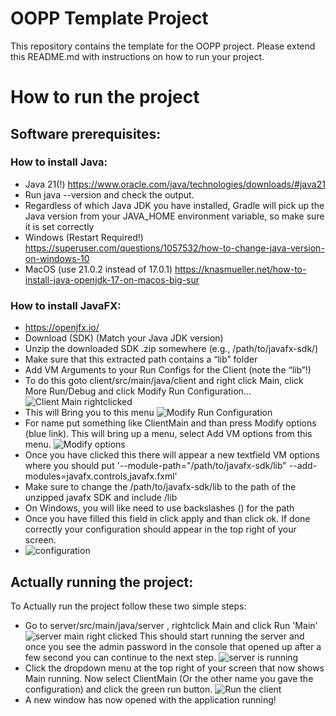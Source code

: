# OOPP Template Project

This repository contains the template for the OOPP project. Please extend this README.md with instructions on how to run your project.
# How to run the project
## Software prerequisites:
### How to install Java:
- Java 21(!) https://www.oracle.com/java/technologies/downloads/#java21
- Run java --version and check the output.
- Regardless of which Java JDK you have installed, Gradle will pick up the Java version
from your JAVA_HOME environment variable, so make sure it is set correctly
- Windows (Restart Required!)
https://superuser.com/questions/1057532/how-to-change-java-version-on-windows-10
- MacOS (use 21.0.2 instead of 17.0.1)
https://knasmueller.net/how-to-install-java-openjdk-17-on-macos-big-sur
### How to install JavaFX:
- https://openjfx.io/
- Download (SDK) (Match your Java JDK version)
- Unzip the downloaded SDK .zip somewhere (e.g., /path/to/javafx-sdk/)
- Make sure that this extracted path contains a “lib” folder
- Add VM Arguments to your Run Configs for the Client (note the “lib”!)
- To do this goto client/src/main/java/client and right click Main, click More Run/Debug and click Modify Run Configuration...
![Client Main rightclicked](images/clientMainRightclicked.png)
- This will Bring you to this menu
![Modify Run Configuration](images/ModifyRunConfiguration.png)
- For name put something like ClientMain and than press Modify options (blue link).
This will bring up a menu, select Add VM options from this menu.
![Modify options](images/ModifyOptions.png)
- Once you have clicked this there will appear a new textfield VM options where you should put '--module-path="/path/to/javafx-sdk/lib" --add-modules=javafx.controls,javafx.fxml' 
- Make sure to change the /path/to/javafx-sdk/lib to the path of the unzipped javafx SDK and include /lib
- On Windows, you will like need to use backslashes (\) for the path
- Once you have filled this field in click apply and than click ok. If done correctly your configuration should appear in the top right of your screen.
- ![configuration](images/configuration.png)

## Actually running the project: 

To Actually run the project follow these two simple steps:
- Go to server/src/main/java/server , rightclick Main and click Run 'Main'
![server main right clicked](images/serverMainRightclicked.png)
This should start running the server and once you see the admin password in the console that opened up after a few second you can continue to the next step.
![server is running](images/serverRunning.png)
- Click the dropdown menu at the top right of your screen that now shows Main running. Now select ClientMain (Or the other name you gave the configuration) and click the green run button.
![Run the client](images/runClient.png)
- A new window has now opened with the application running!
